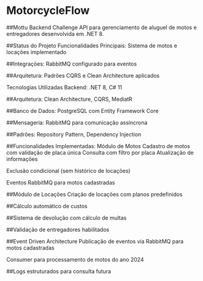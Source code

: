 # MotorcycleFlow

##Mottu Backend Challenge
API para gerenciamento de aluguel de motos e entregadores desenvolvida em .NET 8.

##Status do Projeto
Funcionalidades Principais: Sistema de motos e locações implementado

##Integrações: RabbitMQ configurado para eventos

##Arquitetura: Padrões CQRS e Clean Architecture aplicados

Tecnologias Utilizadas
Backend: .NET 8, C# 11

##Arquitetura: Clean Architecture, CQRS, MediatR

##Banco de Dados: PostgreSQL com Entity Framework Core

##Mensageria: RabbitMQ para comunicação assíncrona

##Padrões: Repository Pattern, Dependency Injection

##Funcionalidades Implementadas:
Módulo de Motos
Cadastro de motos com validação de placa única
Consulta com filtro por placa
Atualização de informações

Exclusão condicional (sem histórico de locações)

Eventos RabbitMQ para motos cadastradas

##Módulo de Locações
Criação de locações com planos predefinidos

##Cálculo automático de custos

##Sistema de devolução com cálculo de multas

##Validação de entregadores habilitados

##Event Driven Architecture
Publicação de eventos via RabbitMQ para motos cadastradas

Consumer para processamento de motos do ano 2024

##Logs estruturados para consulta futura
